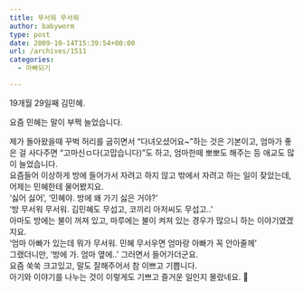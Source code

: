 ```yaml
---
title: 무서워 무서워
author: babyworm
type: post
date: 2009-10-14T15:39:54+00:00
url: /archives/1511
categories:
  - 아빠되기

---
```

<div>
  19개월 29일째 김민혜.
</div>

<div>
</div>

요즘 민혜는 말이 부쩍 늘었습니다.&nbsp;

<div>
  제가 돌아왔을때 꾸벅 허리를 굽히면서 &#8220;다녀오셨어요~&#8221;하는 것은 기본이고, 엄마가 좋은 걸 사다주면 &#8220;고마신ㅁ다(고맙습니다)&#8221;도 하고, 엄마한떼 뽀뽀도 해주는 등 애교도 많이 늘었습니다.&nbsp;
</div>

<div>
</div>

<div>
  요즘들어 이상하게 방에 들어가서 자려고 하지 않고 밖에서 자려고 하는 일이 잦았는데, 어제는 민혜한테 물어봤지요.
</div>

<div>
  &#8216;싫어 싫어&#8217;,&nbsp;&#8216;민혜야. 방에 왜 가기 싫은 거야?&#8217;
</div>

<div>
  &#8216;방 무서워 무서워. 김민혜도 무섭고, 코끼리 아저씨도 무섭고..&#8217;
</div>

<div>
  아마도 방에는 불이 꺼져 있고, 마루에는 불이 켜져 있는 경우가 많으니 하는 이야기였겠지요.
</div>

<div>
  &#8216;엄마 아빠가 있는데 뭐가 무서워. 민혜 무서우면 엄마랑 아빠가 꼭 안아줄께&#8217;&nbsp;
</div>

<div>
  그랬더니만, &#8216;방에 가. 엄마 옆에..&#8217; 그러면서 들어가더군요.&nbsp;
</div>

<div>
</div>

<div>
  요즘 쑥쑥 크고있고, 말도 잘해주어서 참 이쁘고 기쁩니다.&nbsp;
</div>

<div>
  아기와 이야기를 나누는 것이 이렇게도 기쁘고 즐거운 일인지 몰랐네요. 🙂
</div>

<div>
</div>

<div>
</div>

<div>
</div>